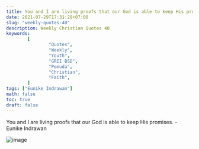 ```yaml
---
title: You and I are living proofs that our God is able to keep His promises.
date: 2021-07-29T17:31:28+07:00
slug: "weekly-quotes-40"
description: Weekly Christian Quotes 40
keywords:
        [
                "Quotes",
                "Weekly",
                "Youth",
                "GRII BSD",
                "Pemuda",
                "Christian",
                "Faith",
        ]
tags: ["Eunike Indrawan"]
math: false
toc: true
draft: false
---
```


You and I are living proofs that our God is able to keep His promises. - Eunike Indrawan

![image](/images/quotes/20210729.jpeg)
